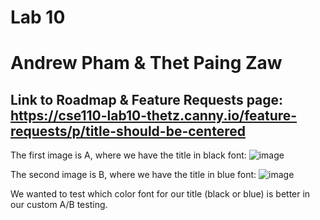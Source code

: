 # Lab 10
# Andrew Pham & Thet Paing Zaw
## Link to Roadmap & Feature Requests page: https://cse110-lab10-thetz.canny.io/feature-requests/p/title-should-be-centered

The first image is A, where we have the title in black font:
![image](https://user-images.githubusercontent.com/32047306/120937641-7643a880-c6c3-11eb-8132-2945cf9a952c.png)

The second image is B, where we have the title in blue font:
![image](https://user-images.githubusercontent.com/32047306/120937652-8196d400-c6c3-11eb-896a-ffda419c8e8a.png)

We wanted to test which color font for our title (black or blue) is better in our custom A/B testing.  
